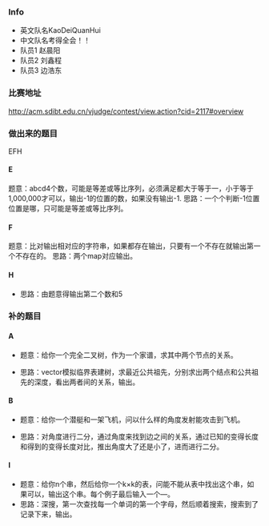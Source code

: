 ### Info
* 英文队名KaoDeiQuanHui
* 中文队名考得全会！！
* 队员1 赵晨阳
* 队员2 刘鑫程
* 队员3 边浩东

### 比赛地址
http://acm.sdibt.edu.cn/vjudge/contest/view.action?cid=2117#overview
### 做出来的题目
EFH
#### E

题意：abcd4个数，可能是等差或等比序列，必须满足都大于等于一，小于等于1,000,000才可以，输出-1的位置的数，如果没有输出-1.
思路：一个个判断-1位置位置是哪，只可能是等差或等比序列。
#### F
题意：比对输出相对应的字符串，如果都存在输出，只要有一个不存在就输出第一个不存在的。
思路：两个map对应输出。

#### H

* 思路：由题意得输出第二个数和5


### 补的题目

#### A
* 题意：给你一个完全二叉树，作为一个家谱，求其中两个节点的关系。

* 思路：vector模拟临界表建树，求最近公共祖先，分别求出两个结点和公共祖先的深度，看出两者间的关系，输出。
#### B
* 题意：给你一个潜艇和一架飞机，问以什么样的角度发射能攻击到飞机。

* 思路：对角度进行二分，通过角度来找到边之间的关系，通过已知的变得长度和得到的变得长度对比，推出角度大了还是小了，进而进行二分。
#### I
* 题意：给你n个串，然后给你一个k×k的表，问能不能从表中找出这个串，如果可以，输出这个串。每个例子最后输入一个—。
* 思路：深搜，第一次查找每一个单词的第一个字母，然后顺着搜索，搜索到了记录下来，输出。


